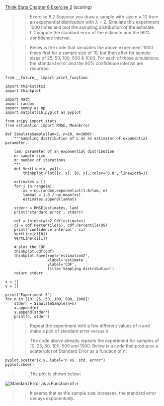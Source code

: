 [Think Stats Chapter 8 Exercise 2](http://greenteapress.com/thinkstats2/html/thinkstats2009.html#toc77) (scoring)

>>Exercise 8.2 Suppose you draw a sample with size n = 10 from an exponential distribution with λ = 2. Simulate this experiment 1000 times and plot the sampling distribution of the estimate L.Compute the standard error of the estimate and the 90% confidence interval.

>> Below is the code that simulates the above experiment 1000 times first for a sample size of 10, but then after for sample sizes of 25, 50, 100, 500 & 1000.  For each of those simulations, the standard error and the 90% confidence interval are recorded.

```
from __future__ import print_function

import thinkstats2
import thinkplot

import math
import random
import numpy as np
import matplotlib.pyplot as pyplot

from scipy import stats
from estimation import RMSE, MeanError

def SimulateSample(lam=2, n=10, m=1000):
    """Sampling distribution of L as an estimator of exponential parameter.

    lam: parameter of an exponential distribution
    n: sample size
    m: number of iterations
    """
    def VertLine(x, y=1):
        thinkplot.Plot([x, x], [0, y], color='0.8', linewidth=3)

    estimates = []
    for j in range(m):
        xs = np.random.exponential(1.0/lam, n)
        lamhat = 1.0 / np.mean(xs)
        estimates.append(lamhat)

    stderr = RMSE(estimates, lam)
    print('standard error', stderr)

    cdf = thinkstats2.Cdf(estimates)
    ci = cdf.Percentile(5), cdf.Percentile(95)
    print('confidence interval', ci)
    VertLine(ci[0])
    VertLine(ci[1])

    # plot the CDF
    thinkplot.Cdf(cdf)
    thinkplot.Save(root='estimation2',
                   xlabel='estimate',
                   ylabel='CDF',
                   title='Sampling distribution')  
    return stderr
    
x = []
y = []

print('Experiment 3')
for n in [10, 25, 50, 100, 500, 1000]:
    stderr = SimulateSample(n=n)
    x.append(n)
    y.append(stderr)
    print(n, stderr)

```
>> Repeat the experiment with a few different values of n and make a plot of
standard error versus n. 

>>The code above already repeats the experiment for samples of 10, 25, 50, 100, 500 and 1000.  Below is a code that produces a scatterplot of Standard Error as a function of n:

```
pyplot.scatter(x,y, label="n vs. std. error")
pyplot.show()

```
>>The plot is shown below:

![Standard Error as a Function of n](https://github.com/GregMoney85/dsp/blob/master/img/Standard_Error_N.png)

>>It seems that as the sample size increases, the standard error decays exponentially.

